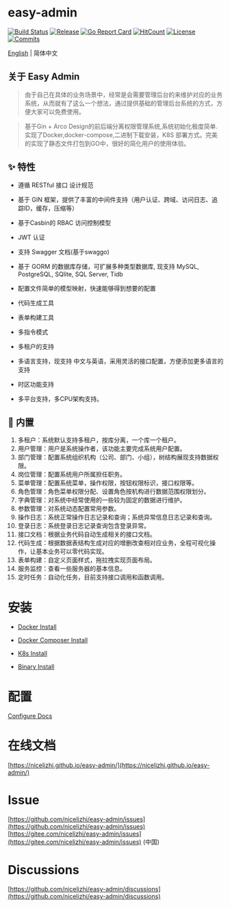 # easy-admin
[![Build Status](https://github.com/nicelizhi/easy-admin/workflows/Build/badge.svg)](https://github.com/nicelizhi/easy-admin)
[![Release](https://img.shields.io/github/release/nicelizhi/easy-admin.svg?style=flat-square)](https://github.com/nicelizhi/easy-admin/releases)
[![Go Report Card](https://goreportcard.com/badge/github.com/nicelizhi/easy-admin)](https://goreportcard.com/report/github.com/nicelizhi/easy-admin)
[![HitCount](https://views.whatilearened.today/views/github/nicelizhi/easy-admin.svg)](https://github.com/nicelizhi/easy-admin)
[![License](https://img.shields.io/github/license/nicelizhi/easy-admin
)](https://github.com/nicelizhi/easy-admin)
[![Commits](https://img.shields.io/github/commit-activity/m/nicelizhi/easy-admin?color=ffff00)](https://github.com/nicelizhi/easy-admin/commits/main)

[English](https://nicelizhi.github.io/easy-admin/) | 简体中文

## 关于 Easy Admin
> 由于自己在具体的业务场景中，经常是会需要管理后台的来维护对应的业务系统，从而就有了这么一个想法，通过提供基础的管理后台系统的方式，方便大家可以免费使用。

> 基于Gin + Arco Design的前后端分离权限管理系统,系统初始化极度简单.实现了Docker,docker-compose,二进制下载安装，K8S 部署方式。完美的实现了静态文件打包到GO中，很好的简化用户的使用体验。


## ✨ 特性

- 遵循 RESTful 接口 设计规范

- 基于 GIN 框架，提供了丰富的中间件支持（用户认证、跨域、访问日志、追踪ID，缓存，压缩等）

- 基于Casbin的 RBAC 访问控制模型

- JWT 认证

- 支持 Swagger 文档(基于swaggo)

- 基于 GORM 的数据库存储，可扩展多种类型数据库, 现支持 MySQL, PostgreSQL, SQlite, SQL Server, Tidb

- 配置文件简单的模型映射，快速能够得到想要的配置

- 代码生成工具

- 表单构建工具

- 多指令模式

- 多租户的支持

- 多语言支持，现支持 中文与英语，采用灵活的接口配置，方便添加更多语言的支持

- 时区功能支持

- 多平台支持，多CPU架构支持。


## 🎁 内置

1. 多租户：系统默认支持多租户，按库分离，一个库一个租户。
1. 用户管理：用户是系统操作者，该功能主要完成系统用户配置。
2. 部门管理：配置系统组织机构（公司、部门、小组），树结构展现支持数据权限。
3. 岗位管理：配置系统用户所属担任职务。
4. 菜单管理：配置系统菜单，操作权限，按钮权限标识，接口权限等。
5. 角色管理：角色菜单权限分配、设置角色按机构进行数据范围权限划分。
6. 字典管理：对系统中经常使用的一些较为固定的数据进行维护。
7. 参数管理：对系统动态配置常用参数。
8. 操作日志：系统正常操作日志记录和查询；系统异常信息日志记录和查询。
9. 登录日志：系统登录日志记录查询包含登录异常。
1. 接口文档：根据业务代码自动生成相关的接口文档。
1. 代码生成：根据数据表结构生成对应的增删改查相对应业务，全程可视化操作，让基本业务可以零代码实现。
1. 表单构建：自定义页面样式，拖拉拽实现页面布局。
1. 服务监控：查看一些服务器的基本信息。
1. 定时任务：自动化任务，目前支持接口调用和函数调用。

# 安装

- [Docker Install](https://nicelizhi.github.io/easy-admin/guide/install/docker)

- [Docker Composer Install](https://nicelizhi.github.io/easy-admin/guide/install/docker-composer)

- [K8s Install](https://nicelizhi.github.io/easy-admin/guide/install/k8s)

- [Binary Install](https://nicelizhi.github.io/easy-admin/guide/install/binary)


# 配置

[Configure Docs](https://nicelizhi.github.io/easy-admin/guide/configure/)

# 在线文档
[https://nicelizhi.github.io/easy-admin/](https://nicelizhi.github.io/easy-admin/) 

# Issue
[https://github.com/nicelizhi/easy-admin/issues](https://github.com/nicelizhi/easy-admin/issues)   
[https://gitee.com/nicelizhi/easy-admin/issues](https://gitee.com/nicelizhi/easy-admin/issues)  (中国)

# Discussions
[https://github.com/nicelizhi/easy-admin/discussions](https://github.com/nicelizhi/easy-admin/discussions) 




